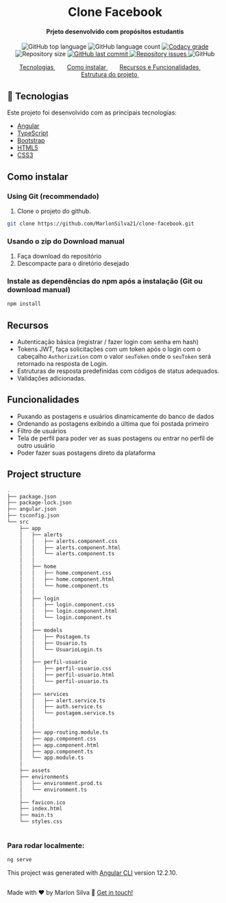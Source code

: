
<h1 align="center">
    <br>
    Clone Facebook
</h1>

<h4 align="center">
Prjeto desenvolvido com propósitos estudantis
</h4>

<p align="center">
  <img alt="GitHub top language" src="https://img.shields.io/github/languages/top/marlonsilva21/clone-facebook.svg">

  <img alt="GitHub language count" src="https://img.shields.io/github/languages/count/marlonsilva21/clone-facebook.svg">

  <a href="https://www.codacy.com/app/marlonsilva21/clone-facebook?utm_source=github.com&amp;utm_medium=referral&amp;utm_content=marlonsilva21/clone-facebook&amp;utm_campaign=Badge_Grade">
    <img alt="Codacy grade" src="https://api.codacy.com/project/badge/Grade/691b85e51bf240b997ae6ff82ea41590">
  </a>

  <img alt="Repository size" src="https://img.shields.io/github/repo-size/marlonsilva21/rest-api-nodejs.svg">
  <a href="https://github.com/marlonsilva21/clone-facebook/commits/master">
    <img alt="GitHub last commit" src="https://img.shields.io/github/last-commit/marlonsilva21/clone-facebook.svg">
  </a>

  <a href="https://github.com/marlonsilva21/rest-api-nodejs/issues">
    <img alt="Repository issues" src="https://img.shields.io/github/issues/marlonsilva21/clone-facebook.svg">
  </a>

  <img alt="GitHub" src="https://img.shields.io/github/license/marlonsilva21/clone-facebook.svg">
</p>

<p align="center">
  <a href="#rocket-technologies">Tecnologias </a>&nbsp;&nbsp;&nbsp;&nbsp;&nbsp;&nbsp;
  <a href="#install">Como instalar </a>&nbsp;&nbsp;&nbsp;&nbsp;&nbsp;&nbsp;
  <a href="#features">Recursos e Funcionalidades </a>&nbsp;&nbsp;&nbsp;&nbsp;&nbsp;&nbsp;
  <a href="#structure">Estrutura do projeto </a>&nbsp;&nbsp;&nbsp;&nbsp;&nbsp;&nbsp;
</p>

## :rocket: Tecnologias

<p id="rocket-technologies">Este projeto foi desenvolvido com as principais tecnologias:</p>

- [Angular](https://angular.io/)
- [TypeScript](https://www.typescriptlang.org/)
- [Bootstrap](https://getbootstrap.com/)
- [HTML5](https://www.devmedia.com.br/o-que-e-o-html5/25820)
- [CSS3](https://www.w3schools.com/css/)

<h2 id="install"> Como instalar </h2>

### Using Git (recommendado)

1.  Clone o projeto do github. 

```bash
git clone https://github.com/MarlonSilva21/clone-facebook.git 
```

### Usando o zip do Download manual

1.  Faça download do repositório
2.  Descompacte para o diretório desejado

### Instale as dependências do npm após a instalação (Git ou download manual)

```bash
npm install
```
<h2 id="features"> Recursos </h2>

- Autenticação básica (registrar / fazer login com senha em hash)
- Tokens JWT, faça solicitações com um token após o login com o cabeçalho `Authorization` com o valor `seuToken` onde o `seuToken` será retornado na resposta de Login.
- Estruturas de resposta predefinidas com códigos de status adequados.
- Validações adicionadas.

<h2> Funcionalidades </h2> 

- Puxando as postagens e usuários dinamicamente do banco de dados
- Ordenando as postagens exibindo a última que foi postada primeiro
- Filtro de usuários 
- Tela de perfil para poder ver as suas postagens ou entrar no perfil de outro usuário
- Poder fazer suas postagens direto da plataforma

<h2 id="structure"> Project structure </h2>

```sh
.
├── package.json
├── package-lock.json
├── angular.json
├── tsconfig.json
└── src
    ├── app
    │   ├── alerts
    │   │   ├── alerts.component.css
    │   │   ├── alerts.component.html
    │   │   └── alerts.component.ts
    │   │
    │   ├── home
    │   │   ├── home.component.css
    │   │   ├── home.component.html
    │   │   └── home.component.ts
    │   │
    │   ├── login
    │   │   ├── login.component.css
    │   │   ├── login.component.html
    │   │   └── login.component.ts
    │   │
    │   ├── models
    │   │   ├── Postagem.ts
    │   │   ├── Usuario.ts
    │   │   └── UsuarioLogin.ts
    │   │
    │   ├── perfil-usuario
    │   │   ├── perfil-usuario.css
    │   │   ├── perfil-usuario.html
    │   │   └── perfil-usuario.ts
    │   │
    │   ├── services
    │   │   ├── alert.service.ts
    │   │   ├── auth.service.ts
    │   │   └── postagem.service.ts
    │   │
    │   │
    │   ├── app-routing.module.ts
    │   ├── app.component.css
    │   ├── app.component.html
    │   ├── app.component.ts
    │   └── app.module.ts
    │   
    ├── assets
    ├── environments
    │   ├── environment.prod.ts
    │   └── environment.ts
    │
    ├── favicon.ico
    ├── index.html
    ├── main.ts
    └── styles.css
    

```

### Para rodar localmente:

```bash
ng serve 
```

This project was generated with [Angular CLI](https://github.com/angular/angular-cli) version 12.2.10.

##

Made with ♥ by Marlon Silva :wave: [Get in touch!](https://www.linkedin.com/in/marlon-silva-43075a184/)


